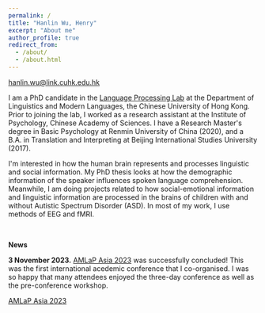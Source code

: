 ```yaml
---
permalink: /
title: "Hanlin Wu, Henry"
excerpt: "About me"
author_profile: true
redirect_from: 
  - /about/
  - /about.html
---
```


hanlin.wu@link.cuhk.edu.hk

I am a PhD candidate in the [Language Processing Lab](https://cuhklpl.github.io/index.html) at the Department of Linguistics and Modern Languages, the Chinese University of Hong Kong. Prior to joining the lab, I worked as a research assistant at the Institute of Psychology, Chinese Academy of Sciences. I have a Research Master's degree in Basic Psychology at Renmin University of China (2020), and a B.A. in Translation and Interpreting at Beijing International Studies University (2017).

I'm interested in how the human brain represents and processes linguistic and social information. My PhD thesis looks at how the demographic information of the speaker influences spoken language comprehension. Meanwhile, I am doing projects related to how social-emotional information and linguistic information are processed in the brains of children with and without Autistic Spectrum Disorder (ASD). In most of my work, I use methods of EEG and fMRI.

<br>

**News**

**3 November 2023.** [AMLaP Asia 2023](https://ling.cuhk.edu.hk/amlap.asia/) was successfully concluded! This was the first international acedemic conference that I co-organised. I was so happy that many attendees enjoyed the three-day conference as well as the pre-conference workshop.

[AMLaP Asia 2023](images/News202312031.jpg)
